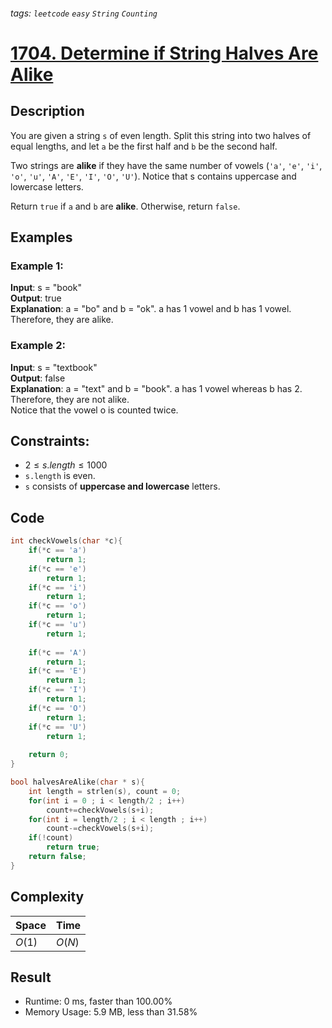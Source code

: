 ###### tags: `leetcode` `easy` `String` `Counting`
# [1704. Determine if String Halves Are Alike](https://leetcode.com/problems/determine-if-string-halves-are-alike/)

## Description

You are given a string `s` of even length. Split this string into two halves of equal lengths, and let `a` be the first half and `b` be the second half.  

Two strings are **alike** if they have the same number of vowels (`'a'`, `'e'`, `'i'`, `'o'`, `'u'`, `'A'`, `'E'`, `'I'`, `'O'`, `'U'`). Notice that s contains uppercase and lowercase letters.  

Return `true` if `a` and `b` are **alike**. Otherwise, return `false`.  

## Examples
### Example 1:

**Input**: s = "book"  
**Output**: true  
**Explanation**: a = "bo" and b = "ok". a has 1 vowel and b has 1 vowel. Therefore, they are alike.  

### Example 2:

**Input**: s = "textbook"  
**Output**: false  
**Explanation**: a = "text" and b = "book". a has 1 vowel whereas b has 2. Therefore, they are not alike.  
Notice that the vowel o is counted twice.  

## Constraints:

- $2 \leq s.length \leq 1000$  
- ``s.length`` is even.  
- `s` consists of **uppercase and lowercase** letters.  

## Code

```c
int checkVowels(char *c){
    if(*c == 'a')
        return 1;
    if(*c == 'e')
        return 1;
    if(*c == 'i')
        return 1;
    if(*c == 'o')
        return 1;
    if(*c == 'u')
        return 1;
    
    if(*c == 'A')
        return 1;
    if(*c == 'E')
        return 1;
    if(*c == 'I')
        return 1;
    if(*c == 'O')
        return 1;
    if(*c == 'U')
        return 1;
    
    return 0;
}

bool halvesAreAlike(char * s){
    int length = strlen(s), count = 0;
    for(int i = 0 ; i < length/2 ; i++)
        count+=checkVowels(s+i);
    for(int i = length/2 ; i < length ; i++)
        count-=checkVowels(s+i);
    if(!count)
        return true;
    return false;
}
```


## Complexity

|Space |Time  |
|-     |-     |
|$O(1)$|$O(N)$|

## Result

- Runtime: 0 ms, faster than 100.00%  
- Memory Usage: 5.9 MB, less than 31.58%

